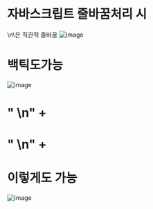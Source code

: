 # 자바스크립트 줄바꿈처리 시
\n\은 직관적 줄바꿈
![image](https://user-images.githubusercontent.com/85022962/127732244-3b11c532-697b-46b0-9e7e-9c610c322282.png)

 

# 백틱도가능
![image](https://user-images.githubusercontent.com/85022962/127732268-c859484b-a603-488a-a90b-e39eadf6990c.png)

# " \n" + 
# " \n" +
# 이렇게도 가능

![image](https://user-images.githubusercontent.com/85022962/127732417-cba762dc-a4af-4f47-a4f4-8c9c3aa713d3.png)
